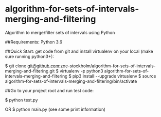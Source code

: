 # algorithm-for-sets-of-intervals-merging-and-filtering
Algorithm to merge/filter sets of intervals using Python


##Requirements: Python 3.6


##Quick Start: get code from git and install virtualenv on your local (make sure running python3+):

$ git clone git@github.com:zoe-stockholm/algorithm-for-sets-of-intervals-merging-and-filtering.git
$ virtualenv -p python3 algorithm-for-sets-of-intervals-merging-and-filtering
$ pip3 install --upgrade virtualenv
$ source algorithm-for-sets-of-intervals-merging-and-filtering/bin/activate


##Go to your project root and run test code:

$ python test.py

OR
$ python main.py (see some print information)
